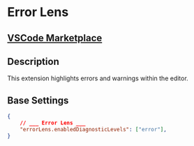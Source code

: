 # Error Lens

## [VSCode Marketplace](https://marketplace.visualstudio.com/items?itemName=usernamehw.errorlens)


## Description
This extension highlights errors and warnings within the editor.

## Base Settings
```json
{
    // ___ Error Lens ___
    "errorLens.enabledDiagnosticLevels": ["error"],
}
```




